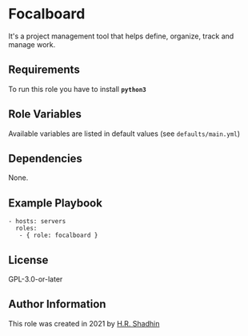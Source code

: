 # Focalboard

It's a project management tool that helps define, organize, track and manage work.

## Requirements

To run this role you have to install **`python3`**

## Role Variables

Available variables are listed in default values (see `defaults/main.yml`)

## Dependencies

None.

## Example Playbook

    - hosts: servers
      roles:
       - { role: focalboard }

## License

GPL-3.0-or-later

## Author Information

This role was created in 2021 by [H.R. Shadhin](https://hrshadhin.me)
